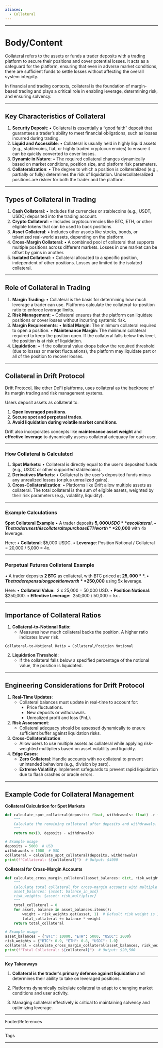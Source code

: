 ```yaml
---
aliases:
  - Collateral
---
```

___
# Body/Content

Collateral refers to the assets or funds a trader deposits with a trading platform to secure their positions and cover potential losses. It acts as a safeguard for the platform, ensuring that even in adverse market conditions, there are sufficient funds to settle losses without affecting the overall system integrity.

In financial and trading contexts, collateral is the foundation of margin-based trading and plays a critical role in enabling leverage, determining risk, and ensuring solvency.

---
## **Key Characteristics of Collateral**

1. **Security Deposit**:
	• Collateral is essentially a “good faith” deposit that guarantees a trader’s ability to meet financial obligations, such as losses incurred during trading.
2. **Liquid and Accessible**:
	• Collateral is usually held in highly liquid assets (e.g., stablecoins, fiat, or highly traded cryptocurrencies) to ensure it can be quickly converted to cover losses.
3. **Dynamic in Nature**:
	• The required collateral changes dynamically based on market conditions, position size, and platform risk parameters.
4. **Collateralization**:
	• The degree to which a position is collateralized (e.g., partially or fully) determines the risk of liquidation. Undercollateralized positions are riskier for both the trader and the platform.

---
## **Types of Collateral in Trading**

1. **Cash Collateral**:
	• Includes fiat currencies or stablecoins (e.g., USDT, USDC) deposited into the trading account.
2. **Crypto Collateral**:
	• Includes cryptocurrencies like BTC, ETH, or other eligible tokens that can be used to back positions.
3. **Asset Collateral**:
	• Includes other assets like stocks, bonds, or tokenized real-world assets, depending on the platform.
4. **Cross-Margin Collateral**:
	• A combined pool of collateral that supports multiple positions across different markets. Losses in one market can be offset by gains in another.
5. **Isolated Collateral**:
	• Collateral allocated to a specific position, independent of other positions. Losses are limited to the isolated collateral.

---
## **Role of Collateral in Trading**

1. **Margin Trading**:
	• Collateral is the basis for determining how much leverage a trader can use. Platforms calculate the collateral-to-position ratio to enforce leverage limits.
1. **Risk Management**:
	• Collateral ensures that the platform can liquidate positions or cover losses without incurring systemic risk.
1. **Margin Requirements**:
	• **Initial Margin**: The minimum collateral required to open a position.
	• **Maintenance Margin**: The minimum collateral required to keep the position open. If the collateral falls below this level, the position is at risk of liquidation.
1. **Liquidation**:
	• If the collateral value drops below the required threshold (due to losses or market fluctuations), the platform may liquidate part or all of the position to recover losses.

---
## **Collateral in Drift Protocol**
Drift Protocol, like other DeFi platforms, uses collateral as the backbone of its margin trading and risk management systems. 

Users deposit assets as collateral to:

1. **Open leveraged positions**.
2. **Secure spot and perpetual trades**.
3. **Avoid liquidation during volatile market conditions**.

Drift also incorporates concepts like **maintenance asset weight** and **effective leverage** to dynamically assess collateral adequacy for each user.

---
### **How Collateral is Calculated**

1. **Spot Markets**:
	• Collateral is directly equal to the user’s deposited funds (e.g., USDC or other supported stablecoins).
2. **Derivatives Markets**:
	• Collateral is the user’s deposited funds minus any unrealized losses (or plus unrealized gains).
3. **Cross-Collateralization**:
	• Platforms like Drift allow multiple assets as collateral. The total collateral is the sum of eligible assets, weighted by their risk parameters (e.g., volatility, liquidity).

---
### **Example Calculations**

  **Spot Collateral Example**
	• A trader deposits **$5,000 USDC** as collateral.
	• The trader uses this collateral to purchase ETH worth **$20,000** with 4x leverage.

Here:
	• **Collateral**: $5,000 USDC.
	• **Leverage**: Position Notional / Collateral = 20,000 / 5,000 = 4x.

---
### **Perpetual Futures Collateral Example**

• A trader deposits **2 BTC** as collateral, with BTC priced at **$25,000**.
• The trader opens a long position worth **$250,000** using 5x leverage.

Here:
	• **Collateral Value**:  2 x 25,000 = 50,000 USD.
	• **Position Notional**: $250,000.
	• **Effective Leverage**:  250,000 / 50,000 = 5x .

---
 ## **Importance of Collateral Ratios**

1. **Collateral-to-Notional Ratio**:
	 - Measures how much collateral backs the position. A higher ratio indicates lower risk.

`Collateral-to-Notional Ratio = Collateral/Position Notional`

2. **Liquidation Threshold**:
	 - If the collateral falls below a specified percentage of the notional value, the position is liquidated.

---
## **Engineering Considerations for Drift Protocol**

1. **Real-Time Updates**:
	- Collateral balances must update in real-time to account for:
		- Price fluctuations.
		- New deposits or withdrawals.
		- Unrealized profit and loss (PnL).
2. **Risk Assessment**:
	- Collateral adequacy should be assessed dynamically to ensure sufficient buffer against liquidation risks.
3. **Cross-Collateralization**:
	- Allow users to use multiple assets as collateral while applying risk-weighted multipliers based on asset volatility and liquidity.
4. **Edge Cases**:
	 - **Zero Collateral**: Handle accounts with no collateral to prevent unintended behaviors (e.g., division by zero).
	 - **Extreme Volatility**: Implement safeguards to prevent rapid liquidation due to flash crashes or oracle errors.

---
## **Example Code for Collateral Management**

  **Collateral Calculation for Spot Markets**

```python
def calculate_spot_collateral(deposits: float, withdrawals: float) -> float:
    """
    Calculate the remaining collateral after deposits and withdrawals.
    """
    return max(0, deposits - withdrawals)

# Example usage
deposits = 5000  # USD
withdrawals = 1000  # USD
collateral = calculate_spot_collateral(deposits, withdrawals)
print(f"Collateral: ${collateral}")  # Output: $4000
```

**Collateral for Cross-Margin Accounts**

```python
def calculate_cross_margin_collateral(asset_balances: dict, risk_weights: dict) -> float:
    """
    Calculate total collateral for cross-margin accounts with multiple assets.
    asset_balances: {asset: balance_in_usd}
    risk_weights: {asset: risk_multiplier}
    """
    total_collateral = 0
    for asset, balance in asset_balances.items():
        weight = risk_weights.get(asset, 1)  # Default risk weight is 1
        total_collateral += balance * weight
    return total_collateral

# Example usage
asset_balances = {"BTC": 10000, "ETH": 5000, "USDC": 2000}
risk_weights = {"BTC": 0.9, "ETH": 0.8, "USDC": 1.0}
collateral = calculate_cross_margin_collateral(asset_balances, risk_weights)
print(f"Total Collateral: ${collateral}")  # Output: $20,500
```

---
**Key Takeaways**

1. **Collateral is the trader’s primary defense against liquidation** and determines their ability to take on leveraged positions.

2. Platforms dynamically calculate collateral to adapt to changing market conditions and user activity.

3. Managing collateral effectively is critical to maintaining solvency and optimizing leverage.

___
Footer/References

___
Tags

___